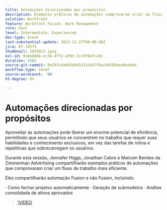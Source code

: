 ```yaml
---
title: Automações direcionadas por propósitos
description: Exemplos práticos de automações comprovaram criar um fluxo de trabalho mais eficiente.
solution: Workfront
feature: Workfront Fusion, Work Management
role: User
level: Intermediate, Experienced
doc-type: Event
last-substantial-update: 2023-11-27T00:00:00Z
jira: KT-14573
thumbnail: 3425812.jpeg
exl-id: 9c0ebb6b-ec36-4ff2-af03-2cc9f6e7ca91
duration: 2581
source-git-commit: 9a297cda953d4414131657f9ac84580aea0eabeb
workflow-type: tm+mt
source-wordcount: '98'
ht-degree: 0%

---
```


# Automações direcionadas por propósitos

Aproveitar as automações pode liberar um enorme potencial de eficiência, permitindo que seus usuários se concentrem no trabalho que requer suas habilidades e conhecimento exclusivos, em vez das tarefas de rotina e repetitivas que sobrecarregam os usuários.

Durante esta sessão, Jennafer Higgs, Jonathan Cabre e Malcom Benites da Zimmerman Advertising compartilharão exemplos práticos de automações que comprovaram criar um fluxo de trabalho mais eficiente.

Eles compartilharão automação Fusion e não Fusion, incluindo:

· Como fechar projetos automaticamente · Geração de submodelos · Análise consolidada de ativos aprovados

>[!VIDEO](https://video.tv.adobe.com/v/3425812/?learn=on)
